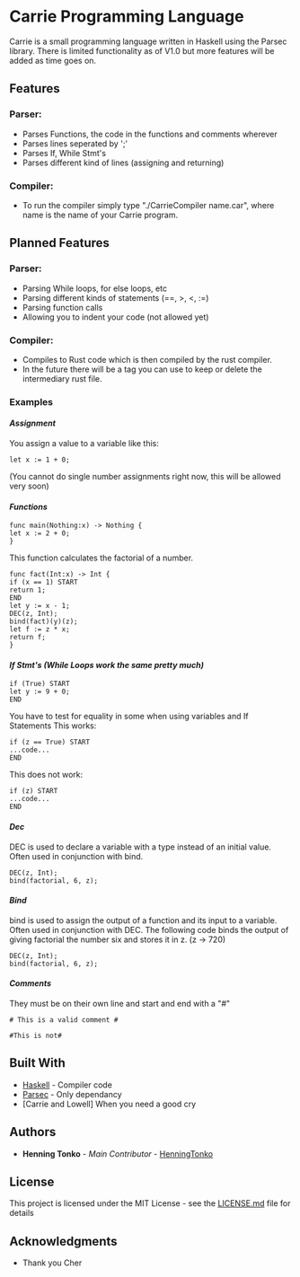 # Carrie Programming Language
Carrie is a small programming language written in Haskell using the Parsec library. There is limited functionality as of V1.0 but more features will be added as time goes on.

## Features
### Parser:
* Parses Functions, the code in the functions and comments wherever
* Parses lines seperated by ';'
* Parses If, While Stmt's
* Parses different kind of lines (assigning and returning)

### Compiler:
* To run the compiler simply type "./CarrieCompiler name.car", where name is the name of your Carrie program.

## Planned Features
### Parser:
* Parsing While loops, for else loops, etc
* Parsing different kinds of statements (==, >, <, :=)
* Parsing function calls
* Allowing you to indent your code (not allowed yet)

### Compiler:
* Compiles to Rust code which is then compiled by the rust compiler.
* In the future there will be a tag you can use to keep or delete the intermediary rust file.

### Examples

#### ___Assignment___
You assign a value to a variable like this:
```
let x := 1 + 0;
```
(You cannot do single number assignments right now, this will be allowed very soon)

#### ___Functions___
```
func main(Nothing:x) -> Nothing {
let x := 2 + 0;
}
```

This function calculates the factorial of a number.
```
func fact(Int:x) -> Int {
if (x == 1) START
return 1;
END
let y := x - 1;
DEC(z, Int);
bind(fact)(y)(z);
let f := z * x;
return f;
}
```

#### ___If Stmt's (While Loops work the same pretty much)___
```
if (True) START
let y := 9 + 0;
END
```

You have to test for equality in some when using variables and If Statements
This works:

```
if (z == True) START
...code...
END
```

This does not work:
```
if (z) START
...code...
END
```

#### ___Dec___
DEC is used to declare a variable with a type instead of an initial value. Often used in conjunction with bind.
```
DEC(z, Int);
bind(factorial, 6, z);
```

#### ___Bind___
bind is used to assign the output of a function and its input to a variable. Often used in conjunction with DEC. The following code binds the output of giving factorial the number six and stores it in z. (z -> 720)
```
DEC(z, Int);
bind(factorial, 6, z);
```

#### ___Comments___
They must be on their own line and start and end with a "#"
```
# This is a valid comment #

#This is not#
```
## Built With

* [Haskell](https://www.haskell.org) - Compiler code
* [Parsec](https://hackage.haskell.org/package/parsec) - Only dependancy
* [Carrie and Lowell] When you need a good cry

## Authors

* **Henning Tonko** - *Main Contributor* - [HenningTonko](https://github.com/HenningTonko)

## License

This project is licensed under the MIT License - see the [LICENSE.md](LICENSE.md) file for details

## Acknowledgments

* Thank you Cher
